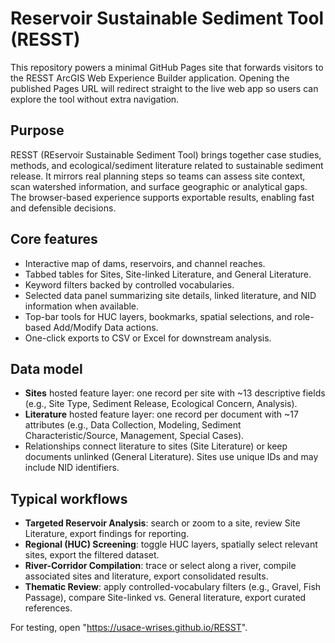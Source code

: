 # Reservoir Sustainable Sediment Tool (RESST)

This repository powers a minimal GitHub Pages site that forwards visitors to the RESST ArcGIS Web Experience Builder application. Opening the published Pages URL will redirect straight to the live web app so users can explore the tool without extra navigation.

## Purpose

RESST (REservoir Sustainable Sediment Tool) brings together case studies, methods, and ecological/sediment literature related to sustainable sediment release. It mirrors real planning steps so teams can assess site context, scan watershed information, and surface geographic or analytical gaps. The browser-based experience supports exportable results, enabling fast and defensible decisions.

## Core features

- Interactive map of dams, reservoirs, and channel reaches.
- Tabbed tables for Sites, Site-linked Literature, and General Literature.
- Keyword filters backed by controlled vocabularies.
- Selected data panel summarizing site details, linked literature, and NID information when available.
- Top-bar tools for HUC layers, bookmarks, spatial selections, and role-based Add/Modify Data actions.
- One-click exports to CSV or Excel for downstream analysis.

## Data model

- **Sites** hosted feature layer: one record per site with ~13 descriptive fields (e.g., Site Type, Sediment Release, Ecological Concern, Analysis).
- **Literature** hosted feature layer: one record per document with ~17 attributes (e.g., Data Collection, Modeling, Sediment Characteristic/Source, Management, Special Cases).
- Relationships connect literature to sites (Site Literature) or keep documents unlinked (General Literature). Sites use unique IDs and may include NID identifiers.

## Typical workflows

- **Targeted Reservoir Analysis**: search or zoom to a site, review Site Literature, export findings for reporting.
- **Regional (HUC) Screening**: toggle HUC layers, spatially select relevant sites, export the filtered dataset.
- **River-Corridor Compilation**: trace or select along a river, compile associated sites and literature, export consolidated results.
- **Thematic Review**: apply controlled-vocabulary filters (e.g., Gravel, Fish Passage), compare Site-linked vs. General literature, export curated references.

For testing, open "https://usace-wrises.github.io/RESST".
